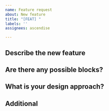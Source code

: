 ```yaml
---
name: Feature request
about: New feature
title: "[FEAT] "
labels: ''
assignees: ascendise

---
```


## Describe the new feature

## Are there any possible blocks?

## What is your design approach?

## Additional
